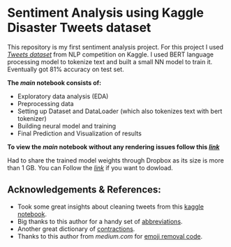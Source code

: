 # Sentiment Analysis using Kaggle Disaster Tweets dataset

<p> This repository is my first sentiment analysis project. For this project I used <i><a href="https://www.kaggle.com/competitions/nlp-getting-started/data">Tweets dataset</a></i> from NLP competition on Kaggle. I used BERT language processing model to tokenize text and built a small NN model to train it. Eventually got 81% accuracy on test set.</p>


<p><b>The <i>main</i> notebook consists of:</b></p>

- Exploratory data analysis (EDA)
- Preprocessing data
- Setting up Dataset and DataLoader (which also tokenizes text with bert tokenizer)
- Building neural model and training
- Final Prediction and Visualization of results


<p><b>To view the <i>main</i> notebook without any rendering issues follow this <i><a href="https://nbviewer.org/github/GiorgiChkhitunidze/Sentiment-Analysis-With-Disaster-Tweets/blob/main/main.ipynb">link</a></i></b></p>
<p>Had to share the trained model weights through Dropbox as its size is more than 1 GB. You can Follow the <i><a href="https://www.dropbox.com/s/xwzg1qxkxz0rz3c/model_20.pt?dl=0">link</a></i> if you want to dowload.</p>



## Acknowledgements & References:
- Took some great insights about cleaning tweets from this <a href="https://www.kaggle.com/code/marcovasquez/basic-nlp-with-tensorflow-and-wordcloud">kaggle notebook</a>. 
- Big thanks to this author for a handy set of <a href="https://www.kaggle.com/code/sandhyakrishnan02/nlp-with-disaster-tweets-using-lstm#9.-Text-Preprocessing">abbreviations</a>.
- Another great dictionary of <a href="https://www.kaggle.com/code/tuckerarrants/bert-with-huggingface-transformers/notebook#0.-Preprocessing">contractions</a>.
- Thanks to this author from <i>medium.com</i> for <a href="https://medium.com/geekculture/text-preprocessing-how-to-handle-emoji-emoticon-641bbfa6e9e7">emoji removal code</a>.
